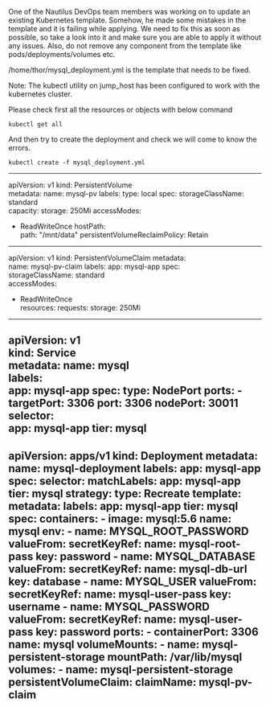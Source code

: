 One of the Nautilus DevOps team members was working on to update an existing Kubernetes template. 
Somehow, he made some mistakes in the template and it is failing while applying. We need to fix this as soon as possible, 
so take a look into it and make sure you are able to apply it without any issues. Also, do not remove any component 
from the template like pods/deployments/volumes etc.

/home/thor/mysql_deployment.yml is the template that needs to be fixed.

Note: The kubectl utility on jump_host has been configured to work with the kubernetes cluster.

Please check first all the resources or objects with below command
```
kubectl get all
```
And then try to create the deployment and check we will come to know the errors.
```
kubectl create -f mysql_deployment.yml
```
-------------------------------------------------------------
apiVersion: v1 
kind: PersistentVolume            
metadata:
  name: mysql-pv
  labels: 
    type: local 
spec:
  storageClassName: standard      
  capacity:
    storage: 250Mi
  accessModes: 
  - ReadWriteOnce
  hostPath:                       
    path: "/mnt/data" 
  persistentVolumeReclaimPolicy: Retain  
---    
apiVersion: v1 
kind: PersistentVolumeClaim 
metadata:                          
  name: mysql-pv-claim
  labels:
    app: mysql-app 
spec:                              
  storageClassName: standard       
  accessModes:
  - ReadWriteOnce                
  resources:
    requests: 
      storage: 250Mi 
---
apiVersion: v1                    
kind: Service                      
metadata:
  name: mysql         
  labels:             
    app: mysql-app
spec:
  type: NodePort
  ports:
    - targetPort: 3306
      port: 3306
      nodePort: 30011
  selector:    
    app: mysql-app
    tier: mysql
---
apiVersion: apps/v1
kind: Deployment
metadata:
  name: mysql-deployment
  labels:
    app: mysql-app
spec:
  selector:
    matchLabels:
      app: mysql-app
      tier: mysql
  strategy:
    type: Recreate
  template:
    metadata:
      labels:
        app: mysql-app
        tier: mysql
    spec:
      containers:
      - image: mysql:5.6
        name: mysql
        env:
        - name: MYSQL_ROOT_PASSWORD
          valueFrom:
            secretKeyRef:
              name: mysql-root-pass
              key: password
        - name: MYSQL_DATABASE
          valueFrom:
            secretKeyRef:
              name: mysql-db-url
              key: database
        - name: MYSQL_USER
          valueFrom:
            secretKeyRef:
              name: mysql-user-pass
              key: username
        - name: MYSQL_PASSWORD
          valueFrom:
            secretKeyRef:
              name: mysql-user-pass
              key: password
        ports:
        - containerPort: 3306
          name: mysql
        volumeMounts:
        - name: mysql-persistent-storage
          mountPath: /var/lib/mysql
      volumes:
      - name: mysql-persistent-storage
        persistentVolumeClaim:
           claimName: mysql-pv-claim
-------------------------------------------------------------------           
